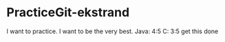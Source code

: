 # PracticeGit-ekstrand
I want to practice.
I want to be the very best.
Java: 4:5
C: 3:5
get this done